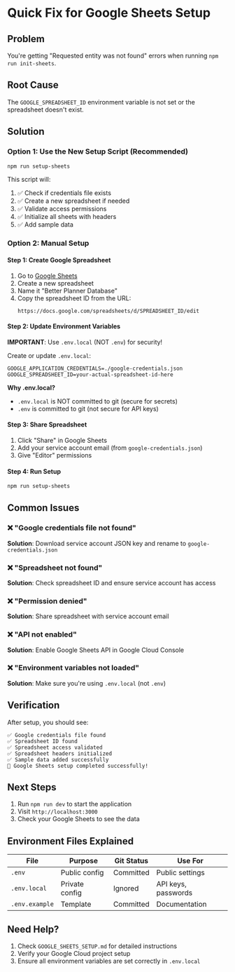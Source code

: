 # Quick Fix for Google Sheets Setup

## Problem

You're getting "Requested entity was not found" errors when running `npm run init-sheets`.

## Root Cause

The `GOOGLE_SPREADSHEET_ID` environment variable is not set or the spreadsheet doesn't exist.

## Solution

### Option 1: Use the New Setup Script (Recommended)

```bash
npm run setup-sheets
```

This script will:

1. ✅ Check if credentials file exists
2. ✅ Create a new spreadsheet if needed
3. ✅ Validate access permissions
4. ✅ Initialize all sheets with headers
5. ✅ Add sample data

### Option 2: Manual Setup

#### Step 1: Create Google Spreadsheet

1. Go to [Google Sheets](https://sheets.google.com/)
2. Create a new spreadsheet
3. Name it "Better Planner Database"
4. Copy the spreadsheet ID from the URL:
   ```
   https://docs.google.com/spreadsheets/d/SPREADSHEET_ID/edit
   ```

#### Step 2: Update Environment Variables

**IMPORTANT**: Use `.env.local` (NOT `.env`) for security!

Create or update `.env.local`:

```env
GOOGLE_APPLICATION_CREDENTIALS=./google-credentials.json
GOOGLE_SPREADSHEET_ID=your-actual-spreadsheet-id-here
```

**Why .env.local?**

- `.env.local` is NOT committed to git (secure for secrets)
- `.env` is committed to git (not secure for API keys)

#### Step 3: Share Spreadsheet

1. Click "Share" in Google Sheets
2. Add your service account email (from `google-credentials.json`)
3. Give "Editor" permissions

#### Step 4: Run Setup

```bash
npm run setup-sheets
```

## Common Issues

### ❌ "Google credentials file not found"

**Solution**: Download service account JSON key and rename to `google-credentials.json`

### ❌ "Spreadsheet not found"

**Solution**: Check spreadsheet ID and ensure service account has access

### ❌ "Permission denied"

**Solution**: Share spreadsheet with service account email

### ❌ "API not enabled"

**Solution**: Enable Google Sheets API in Google Cloud Console

### ❌ "Environment variables not loaded"

**Solution**: Make sure you're using `.env.local` (not `.env`)

## Verification

After setup, you should see:

```
✅ Google credentials file found
✅ Spreadsheet ID found
✅ Spreadsheet access validated
✅ Spreadsheet headers initialized
✅ Sample data added successfully
🎉 Google Sheets setup completed successfully!
```

## Next Steps

1. Run `npm run dev` to start the application
2. Visit `http://localhost:3000`
3. Check your Google Sheets to see the data

## Environment Files Explained

| File           | Purpose        | Git Status | Use For             |
| -------------- | -------------- | ---------- | ------------------- |
| `.env`         | Public config  | Committed  | Public settings     |
| `.env.local`   | Private config | Ignored    | API keys, passwords |
| `.env.example` | Template       | Committed  | Documentation       |

## Need Help?

1. Check `GOOGLE_SHEETS_SETUP.md` for detailed instructions
2. Verify your Google Cloud project setup
3. Ensure all environment variables are set correctly in `.env.local`
